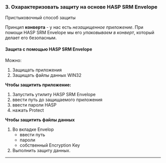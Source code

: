 ### 3. Охарактеризовать защиту на основе HASP SRM Envelope

Пристыковочный способ защиты

Принцип **конверта** - у нас есть *незащищенное приложение*. При помощи HASP SRM Envelope мы его *упаковываем в конверт*, который делает его безопасным.

#### Защита с помощью HASP SRM Envelope
Можно:
  1. Защищать приложения
  2. Защищать файлы данных WIN32


**Чтобы защитить приложение:**
1. Запустить утилиту HASP SRM Envelope
2. ввести путь до защищаемого приложения
3. ввести пароли HASP
4. нажать Protect

**Чтобы защитить файлы данных**
1. Во вкладке Envelop
   * ввести путь
   * пароли
   * собственный Encryption Key
2. Выполнить защиту данных.
   
___
